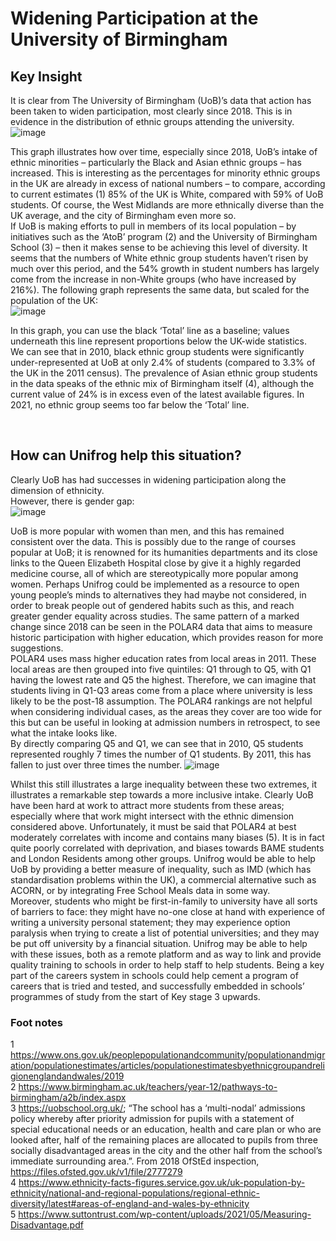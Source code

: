 # Widening Participation at the University of Birmingham
## Key Insight
It is clear from The University of Birmingham (UoB)’s data that action has been taken to widen participation, most clearly since 2018. This is in evidence in the distribution of ethnic groups attending the university.  
![image](https://user-images.githubusercontent.com/98031776/200385746-16a8b080-3ddc-4f33-8dbd-faac0746be10.png)

 
This graph illustrates how over time, especially since 2018, UoB’s intake of ethnic minorities – particularly the Black and Asian ethnic groups – has increased. This is interesting as the percentages for minority ethnic groups in the UK are already in excess of national numbers – to compare, according to current estimates (1) 85% of the UK is White, compared with 59% of UoB students. Of course, the West Midlands are more ethnically diverse than the UK average, and the city of Birmingham even more so.  
If UoB is making efforts to pull in members of its local population – by initiatives such as the ‘AtoB’ program (2)  and the University of Birmingham School (3) – then it makes sense to be achieving this level of diversity. It seems that the numbers of White ethnic group students haven’t risen by much over this period, and the 54% growth in student numbers has largely come from the increase in non-White groups (who have increased by 216%).
The following graph represents the same data, but scaled for the population of the UK:  
![image](https://user-images.githubusercontent.com/98031776/200385762-2bd5bb1d-7bd7-494a-90b7-5ba136e02145.png)

In this graph, you can use the black ‘Total’ line as a baseline; values underneath this line represent proportions below the UK-wide statistics.   
We can see that in 2010, black ethnic group students were significantly under-represented at UoB at only 2.4% of students (compared to 3.3% of the UK in the 2011 census). The prevalence of Asian ethnic group students in the data speaks of the ethnic mix of Birmingham itself (4), although the current value of 24% is in excess even of the latest available figures. In 2021, no ethnic group seems too far below the ‘Total’ line. 

 
## How can Unifrog help this situation? 
Clearly UoB has had successes in widening participation along the dimension of ethnicity.  
However, there is gender gap:  
![image](https://user-images.githubusercontent.com/98031776/200385900-9217aef7-15b7-4bd0-a90e-991054d3292e.png)
 
UoB is more popular with women than men, and this has remained consistent over the data. This is possibly due to the range of courses popular at UoB; it is renowned for its humanities departments and its close links to the Queen Elizabeth Hospital close by give it a highly regarded medicine course, all of which are stereotypically more popular among women. Perhaps Unifrog could be implemented as a resource to open young people’s minds to alternatives they had maybe not considered, in order to break people out of gendered habits such as this, and reach greater gender equality across studies.
The same pattern of a marked change since 2018 can be seen in the POLAR4 data that aims to measure historic participation with higher education, which provides reason for more suggestions.  
POLAR4 uses mass higher education rates from local areas in 2011. These local areas are then grouped into five quintiles: Q1 through to Q5, with Q1 having the lowest rate and Q5 the highest. Therefore, we can imagine that students living in Q1-Q3 areas come from a place where university is less likely to be the post-18 assumption. The POLAR4 rankings are not helpful when considering individual cases, as the areas they cover are too wide for this but can be useful in looking at admission numbers in retrospect, to see what the intake looks like.  
By directly comparing Q5 and Q1, we can see that in 2010, Q5 students represented roughly 7 times the number of Q1 students. By 2011, this has fallen to just over three times the number. 
![image](https://user-images.githubusercontent.com/98031776/200385931-f8198091-4fa2-4144-b3fe-bd24c5255780.png)

Whilst this still illustrates a large inequality between these two extremes, it illustrates a remarkable step towards a more inclusive intake. Clearly UoB have been hard at work to attract more students from these areas; especially where that work might intersect with the ethnic dimension considered above. 
Unfortunately, it must be said that POLAR4 at best moderately correlates with income and contains many biases (5). It is in fact quite poorly correlated with deprivation, and biases towards BAME students and London Residents among other groups. Unifrog would be able to help UoB by providing a better measure of inequality, such as IMD (which has standardisation problems within the UK), a commercial alternative such as ACORN, or by integrating Free School Meals data in some way.  
Moreover, students who might be first-in-family to university have all sorts of barriers to face: they might have no-one close at hand with experience of writing a university personal statement; they may experience option paralysis when trying to create a list of potential universities; and they may be put off university by a financial situation. Unifrog may be able to help with these issues, both as a remote platform and as way to link and provide quality training to schools in order to help staff to help students. Being a key part of the careers system in schools could help cement a program of careers that is tried and tested, and successfully embedded in schools’ programmes of study from the start of Key stage 3 upwards. 



### Foot notes
1 https://www.ons.gov.uk/peoplepopulationandcommunity/populationandmigration/populationestimates/articles/populationestimatesbyethnicgroupandreligionenglandandwales/2019  
2  https://www.birmingham.ac.uk/teachers/year-12/pathways-to-birmingham/a2b/index.aspx  
3  https://uobschool.org.uk/; “The school has a ‘multi-nodal’ admissions policy whereby after priority admission for pupils with a statement of special educational needs or an education, health and care plan or who are looked after, half of the remaining places are allocated to pupils from three socially disadvantaged areas in the city and the other half from the school’s immediate surrounding area.”. From 2018 OfStEd inspection, https://files.ofsted.gov.uk/v1/file/2777279  
4  https://www.ethnicity-facts-figures.service.gov.uk/uk-population-by-ethnicity/national-and-regional-populations/regional-ethnic-diversity/latest#areas-of-england-and-wales-by-ethnicity  
5  https://www.suttontrust.com/wp-content/uploads/2021/05/Measuring-Disadvantage.pdf 

